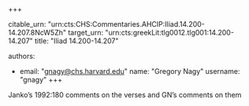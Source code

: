 +++


citable_urn: "urn:cts:CHS:Commentaries.AHCIP:Iliad.14.200-14.207.8NcW5Zh"
target_urn: "urn:cts:greekLit:tlg0012.tlg001:14.200-14.207"
title: "Iliad 14.200-14.207"

authors:
- email: "gnagy@chs.harvard.edu"
  name: "Gregory Nagy"
  username: "gnagy"
+++

<p>Janko’s 1992:180 comments on the verses and GN’s comments on them</p>